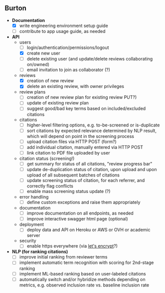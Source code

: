 ## Burton

- **Documentation**
    - [x] write engineering environment setup guide
    - [ ] contribute to app usage guide, as needed
- **API**
    - users
        - [ ] login/authentication/permissions/logout
        - [x] create new user
        - [ ] delete existing user (and update/delete reviews collaborating on/owned)
        - [ ] email invitation to join as collaborator (?)
    - reviews
        - [x] creation of new review
        - [x] delete an existing review, with owner privileges
    - review plans
        - [ ] creation of new review plan for existing review PUT?)
        - [ ] update of existing review plan
        - [ ] suggest good/bad key terms based on included/excluded citations
    - citations
        - [ ] higher-level filtering options, e.g. to-be-screened or is-duplicate
        - [ ] sort citations by expected relevance determined by NLP result, which will depend on point in the screening process
        - [ ] upload citation files via HTTP POST (form?)
        - [ ] add individual citation, manually entered via HTTP POST
        - [ ] link citation to PDF file uploaded by user
    - citation status (screening!)
        - [ ] get summary for status of all citations, "review progress bar"
        - [ ] update de-duplication status of citation, upon upload and upon upload of all subsequent batches of citations
        - [ ] update screening status of citation, for each referrer, and correctly flag conflicts
        - [ ] enable mass screening status update (?)
    - error handling
        - [ ] define custom exceptions and raise them appropriately
    - documentation
        - [ ] improve documentation on all endpoints, as needed
        - [ ] improve interactive swagger html page (optional)
    - deployment
        - [ ] deploy data and API on Heroku or AWS or OVH or academic server
    - security
        - [ ] enable https everywhere (via [let's encrypt](https://letsencrypt.org/)?)
- **NLP (for ranking citations)**
    - [ ] improve initial ranking from reviewer terms
    - [ ] implement automatic term recognition with scoring for 2nd-stage ranking
    - [ ] implement ML-based ranking based on user-labeled citations
    - [ ] automatically switch and/or hybridize methods depending on metrics, e.g. observed inclusion rate vs. baseline inclusion rate
